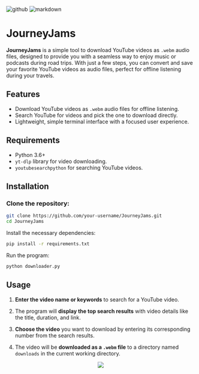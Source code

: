 ![github](https://img.shields.io/badge/GitHub-000000.svg?style=for-the-badge&logo=GitHub&logoColor=white)
![markdown](https://img.shields.io/badge/Markdown-000000.svg?style=for-the-badge&logo=Markdown&logoColor=white)

# JourneyJams

**JourneyJams** is a simple tool to download YouTube videos as `.webm` audio files, designed to provide you with a seamless way to enjoy music or podcasts during road trips. With just a few steps, you can convert and save your favorite YouTube videos as audio files, perfect for offline listening during your travels.

## Features
- Download YouTube videos as `.webm` audio files for offline listening.
- Search YouTube for videos and pick the one to download directly.
- Lightweight, simple terminal interface with a focused user experience.

## Requirements
- Python 3.6+
- `yt-dlp` library for video downloading.
- `youtubesearchpython` for searching YouTube videos.

## Installation

### Clone the repository:
```bash
git clone https://github.com/your-username/JourneyJams.git
cd JourneyJams
```

Install the necessary dependencies:
```bash
pip install -r requirements.txt
```

Run the program:
```bash
python downloader.py
```
## Usage

1. **Enter the video name or keywords** to search for a YouTube video.
   
2. The program will **display the top search results** with video details like the title, duration, and link.

3. **Choose the video** you want to download by entering its corresponding number from the search results.

4. The video will be **downloaded as a `.webm` file** to a directory named `downloads` in the current working directory.


<p align="center"><a href="https://github.com/hritesh-saha/JourneyJams/blob/main/LICENSE"><img src="https://img.shields.io/static/v1.svg?style=for-the-badge&label=License&message=BSD-3-Clause&logoColor=d9e0ee&colorA=363a4f&colorB=b7bdf8"/></a></p>
